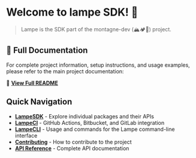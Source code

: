 # Welcome to lampe SDK! 🔦

> Lampe is the SDK part of the montagne-dev (🏔️🏕️🔦) project.

## 📖 Full Documentation

For complete project information, setup instructions, and usage examples, please refer to the main project documentation:

📖 **[View Full README](https://github.com/montagne-dev/lampe/blob/main/README.md)**

## Quick Navigation

- **[LampeSDK](lampe-sdk/index.md)** - Explore individual packages and their APIs
- **[LampeCI](lampe-ci/index.md)** - GitHub Actions, Bitbucket, and GitLab integration
- **[LampeCLI](lampe-cli/index.md)** - Usage and commands for the Lampe command-line interface
- **[Contributing](contributing.md)** - How to contribute to the project
- **[API Reference](reference.md)** - Complete API documentation
